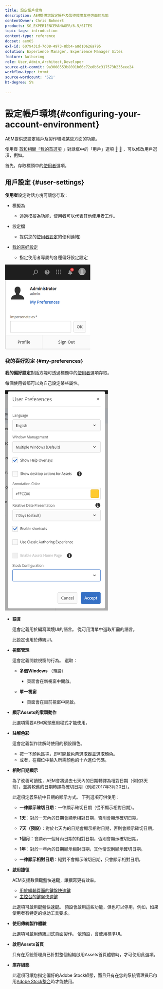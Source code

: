 ```yaml
---
title: 設定帳戶環境
description: AEM提供您設定帳戶及製作環境某些方面的功能
contentOwner: Chris Bohnert
products: SG_EXPERIENCEMANAGER/6.5/SITES
topic-tags: introduction
content-type: reference
docset: aem65
exl-id: 6079431d-7d08-4973-8bb4-a8d10626a795
solution: Experience Manager, Experience Manager Sites
feature: Authoring
role: User,Admin,Architect,Developer
source-git-commit: 9a3008553b8091b66c72e0b6c317573b235eee24
workflow-type: tm+mt
source-wordcount: '521'
ht-degree: 5%

---
```


# 設定帳戶環境{#configuring-your-account-environment}

AEM提供您設定帳戶及製作環境某些方面的功能。

使用頁 [首和相關「我的首選項](/help/sites-authoring/user-properties.md#user-settings) 」對話框中的「用戶」選項 [&#128279;](/help/sites-authoring/basic-handling.md#the-header) [&#128279;](#userpreferences) ，可以修改用戶選項，例如。

首先，存取標頭中的[使用者](/help/sites-authoring/user-properties.md#user-settings)選項。

## 用戶設定 {#user-settings}

**使用者**&#x200B;設定對話方塊可讓您存取：

* 模擬為

   * 透過[模擬為](/help/sites-administering/security.md#impersonating-another-user)功能，使用者可以代表其他使用者工作。

* 設定檔

   * 提供您的[使用者設定](/help/sites-administering/security.md)的便利連結)

* [我的喜好設定](/help/sites-authoring/user-properties.md#my-preferences)

   * 指定使用者專屬的各種偏好設定設定

![screen_shot_2018-03-20at103808](assets/screen_shot_2018-03-20at103808.png)

### 我的喜好設定 {#my-preferences}

**我的偏好設定**&#x200B;對話方塊可透過標題中的[使用者](/help/sites-authoring/user-properties.md#user-settings)選項存取。

每個使用者都可以為自己設定某些屬性。

![screen-shot_2019-03-05at100322](assets/screen-shot_2019-03-05at100322.png)

* **語言**

  這會定義用於編寫環境UI的語言。 從可用清單中選取所需的語言。

  此設定也用於傳統UI。

* **視窗管理**

  這會定義開啟視窗的行為。 選取：

   * **多個Windows** （預設）

      * 頁面會在新視窗中開啟。

   * **單一視窗**

      * 頁面會在目前視窗中開啟。

* **顯示Assets的案頭動作**

  此選項需要AEM案頭應用程式才能使用。

* **註解色彩**

  這會定義製作註解時使用的預設顏色。

   * 按一下顏色區塊，即可開啟色票選取器並選取顏色。
   * 或者，在欄位中輸入所需顏色的十六進位代碼。

* **相對日期顯示**

  為了改善可讀性，AEM會將過去七天內的日期轉譯為相對日期（例如3天前），並將較舊的日期轉譯為確切日期（例如2017年3月20日）。

  此選項定義系統中日期的顯示方式。 下列選項可供使用：

   * **一律顯示確切日期**：一律顯示確切日期（從不顯示相對日期）。
   * **1天**：對於一天內的日期會顯示相對日期，否則會顯示確切日期。

   * **7天（預設）**：對於七天內的日期會顯示相對日期，否則會顯示確切日期。

   * **1個月**：會顯示一個月內日期的相對日期，否則會顯示確切日期。

   * **1年**：對於一年內的日期顯示相對日期，其他情況則顯示確切日期。

   * **一律顯示相對日期**：絕對不會顯示確切日期，只會顯示相對日期。

* **啟用捷徑**

  AEM支援數個鍵盤快速鍵，讓撰寫更有效率。

   * [用於編輯頁面的鍵盤快速鍵](/help/sites-authoring/page-authoring-keyboard-shortcuts.md)
   * [主控台的鍵盤快速鍵](/help/sites-authoring/keyboard-shortcuts.md)

  此選項可啟用鍵盤快速鍵。 預設會啟用這些功能，但也可以停用，例如，如果使用者有特定的協助工具要求。

* **使用傳統製作體驗**

  此選項可啟用[傳統UI](/help/sites-classic-ui-authoring/classic-page-author-first-steps.md)式頁面製作。 依預設，會使用標準UI。

* **啟用Assets首頁**

  只有在系統管理員已針對整個組織啟用Assets首頁體驗時，才可使用此選項。

* **庫存組態**

  此選項可讓您指定偏好的Adobe Stock組態，而且只有在您的系統管理員已啟用[Adobe Stock整合](/help/assets/aem-assets-adobe-stock.md)時才能使用。
